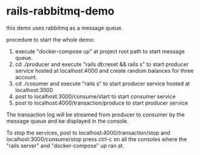 # rails-rabbitmq-demo

this demo uses rabbitmq as a message queue.

procedure to start the whole demo:
1. execute "docker-compose up" at project root path to start message queue.
2. cd ./producer and execute "rails db:reset && rails s" to 
   start producer service hosted at localhost:4000 and create random balances for three account.
3. cd ./cosumer and execute "rails s" to start producer service hosted at localhost:3000
4. post to localhost:3000/consume/start to start consumer service
5. post to localhost:4000/transaction/produce to start producer service

The transaction log will be streamed from producer to consumer 
by the message queue and be displayed in the console.

To stop the services, post to localhost:4000/transaction/stop and localhost:3000/consume/stop
press ctrl-c on all the consoles where the "rails server" and "docker-compose" up ran at.

